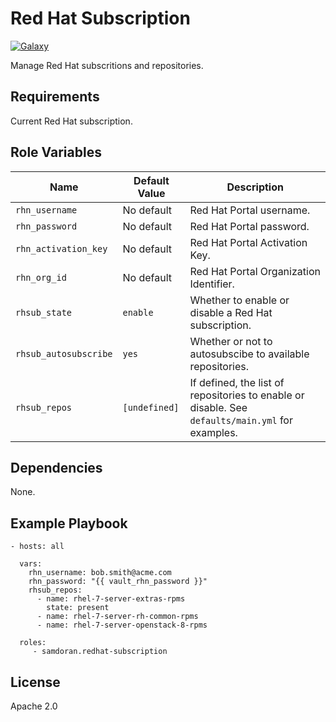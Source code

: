 Red Hat Subscription
=========
[![Galaxy](https://img.shields.io/badge/galaxy-samdoran.redhat--subscription-blue.svg?style=flat)](https://galaxy.ansible.com/samdoran/redhat-subscription)

Manage Red Hat subscritions and repositories.

Requirements
------------

Current Red Hat subscription.

Role Variables
--------------

| Name              | Default Value       | Description          |
|-------------------|---------------------|----------------------|
| `rhn_username` | No default | Red Hat Portal username. |
| `rhn_password` | No default | Red Hat Portal password. |
| `rhn_activation_key` | No default | Red Hat Portal Activation Key. |
| `rhn_org_id` | No default | Red Hat Portal Organization Identifier. |
| `rhsub_state` | `enable` | Whether to enable or disable a Red Hat subscription. |
| `rhsub_autosubscribe` | `yes` | Whether or not to autosubscibe to available repositories. |
| `rhsub_repos` | `[undefined]` | If defined, the list of repositories to enable or disable. See `defaults/main.yml` for examples. |

Dependencies
------------

None.

Example Playbook
----------------

    - hosts: all

      vars:
        rhn_username: bob.smith@acme.com
        rhn_password: "{{ vault_rhn_password }}"
        rhsub_repos:
          - name: rhel-7-server-extras-rpms
            state: present
          - name: rhel-7-server-rh-common-rpms
          - name: rhel-7-server-openstack-8-rpms

      roles:
         - samdoran.redhat-subscription

License
-------

Apache 2.0

